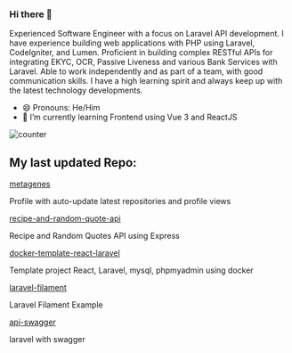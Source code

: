 ### Hi there 👋
Experienced Software Engineer with a focus on Laravel API development. I have experience building web applications with PHP using Laravel, CodeIgniter, and Lumen. 
Proficient in building complex RESTful APIs for integrating EKYC, OCR, Passive Liveness and various Bank Services with Laravel. Able to work independently and as part of a team, with good communication skills. 
I have a high learning spirit and always keep up with the latest technology developments. 

- 😄 Pronouns: He/Him
- 🌱 I’m currently learning Frontend using Vue 3 and ReactJS


![counter](https://ene3oosohyebu4a.m.pipedream.net)


## My last updated Repo:

[metagenes](https://github.com/metagenes/metagenes)

Profile with auto-update latest repositories and profile views

[recipe-and-random-quote-api](https://github.com/metagenes/recipe-and-random-quote-api)

Recipe and Random Quotes API using Express

[docker-template-react-laravel](https://github.com/metagenes/docker-template-react-laravel)

Template project React, Laravel, mysql, phpmyadmin using docker

[laravel-filament](https://github.com/metagenes/laravel-filament)

Laravel Filament Example

[api-swagger](https://github.com/metagenes/api-swagger)

laravel with swagger

